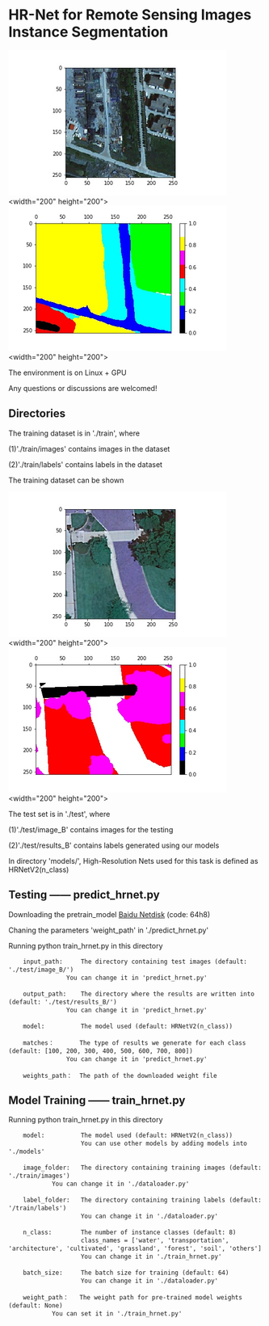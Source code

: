 # HR-Net for Remote Sensing Images Instance Segmentation

![testimg](test/image_B/1925.jpg)<width="200" height="200"> ![testlab](test/results_B/1925.jpg)<width="200" height="200">

The environment is on Linux + GPU

Any questions or discussions are welcomed!

## Directories
The training dataset is in './train', where

(1)'./train/images' contains images in the dataset

(2)'./train/labels' contains labels in the dataset

The training dataset can be shown

![trainimg](train/images/695.jpg)<width="200" height="200"> ![trainlab](train/labels/695.jpg)<width="200" height="200">

The test set is in './test', where

(1)'./test/image_B' contains images for the testing

(2)'./test/results_B' contains labels generated using our models

In directory 'models/', High-Resolution Nets used for this task is defined as HRNetV2(n_class)

## Testing  ——  predict_hrnet.py

Downloading the pretrain_model [Baidu Netdisk](https://pan.baidu.com/s/1Zbsd-NAI9MGXVGCwCjd2sg) (code: 64h8)

Chaning the parameters 'weight_path' in './predict_hrnet.py'

Running python train_hrnet.py in this directory
        
        input_path:     The directory containing test images (default: './test/image_B/')
        			You can change it in 'predict_hrnet.py'

        output_path:    The directory where the results are written into (default: './test/results_B/')
		        	You can change it in 'predict_hrnet.py'
        
        model:          The model used (default: HRNetV2(n_class))
        
        matches：       The type of results we generate for each class (default: [100, 200, 300, 400, 500, 600, 700, 800])
        			You can change it in 'predict_hrnet.py'

        weights_path：  The path of the downloaded weight file


## Model Training  ——  train_hrnet.py

Running python train_hrnet.py in this directory

        model:          The model used (default: HRNetV2(n_class))
	                	You can use other models by adding models into './models'

        image_folder:   The directory containing training images (default: './train/images')
				You can change it in './dataloader.py'

        label_folder:   The directory containing training labels (default: '/train/labels')
	              		You can change it in './dataloader.py'

        n_class:        The number of instance classes (default: 8)
	            		class_names = ['water', 'transportation', 'architecture', 'cultivated', 'grassland', 'forest', 'soil', 'others']
	            		You can change it in './train_hrnet.py'

        batch_size:  	The batch size for training (default: 64)
	             		You can change it in './dataloader.py'

        weight_path：   The weight path for pre-trained model weights (default: None)
				You can set it in './train_hrnet.py'
